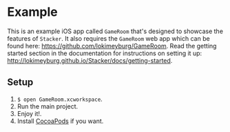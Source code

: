 # Example

This is an example iOS app called `GameRoom` that's designed to showcase the features of `Stacker`. It also requires the `GameRoom` web app which can be found here: https://github.com/lokimeyburg/GameRoom. Read the getting started section in the documentation for instructions on setting it up: http://lokimeyburg.github.io/Stacker/docs/getting-started.

## Setup

1. `$ open GameRoom.xcworkspace`.
2. Run the main project.
3. Enjoy it!.
4. Install [CocoaPods](http://cocoapods.org) if you want.
